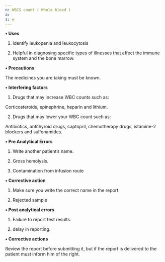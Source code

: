 ```yaml
---
n: WBCS count ( Whole blood )
a: 
s: w
---
```



__•	Uses__

1.	identify leukopenia and leukocytosis

2.	Helpful in diagnosing specific types of illnesses that affect the immune system and the bone marrow.

__•	Precautions__

The medicines you are taking must be known.

__•	Interfering factors__

1.	Drugs that may increase WBC counts such as:

Corticosteroids, epinephrine, heparin and lithium.

2.	Drugs that may lower your WBC count such as:

Antibiotics, antithyroid drugs, captopril, chemotherapy drugs, istamine-2 blockers and sulfonamides.

__•	Pre Analytical Errors__

1.	Write another patient’s name.

2.	Gross hemolysis. 

3.	Contamination from infusion route

__•	Corrective action__ 

1.	Make sure you write the correct name in the report.

2.	Rejected sample

__•	Post analytical errors__

1.	Failure to report test results.

2.	delay in reporting.

__•	Corrective actions__

Review the report before submitting it, but if the report is delivered to the patient must inform him of the right.